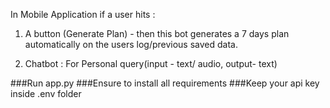 In Mobile Application if a user hits :

1. A button (Generate Plan) - then this bot generates a 7 days plan automatically on the users log/previous saved data.
   
2. Chatbot : For Personal query(input - text/ audio, output- text)

###Run app.py
###Ensure to install all requirements
###Keep your api key inside .env folder
